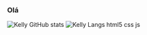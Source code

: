 ### Olá
![Kelly GitHub stats](https://github-readme-stats.vercel.app/api?username=Kelly-Araujo&show_icons=true&theme=tokyonight)
![Kelly Langs](https://github-readme-stats.vercel.app/api/top-langs/?username=Kelly-Araujo&hide_progress=true)
html5 css js
